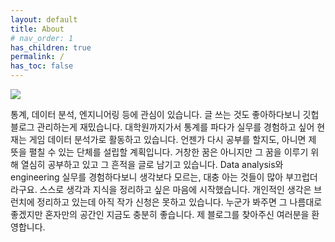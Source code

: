 ```yaml
---
layout: default
title: About
# nav_order: 1
has_children: true
permalink: /
has_toc: false
---
```


![](https://s-seo.github.io/assets/images/KakaoTalk_20211226_134517319.PNG) 

통계, 데이터 분석, 엔지니어링 등에 관심이 있습니다. 글 쓰는 것도 좋아하다보니 깃헙 블로그 관리하는게 재밌습니다. 대학원까지가서 통계를 파다가 실무를 경험하고 싶어 현재는 게임 데이터 분석가로 활동하고 있습니다. 언젠가 다시 공부를 할지도, 아니면 제 뜻을 펼칠 수 있는 단체를 설립할 계획입니다. 거창한 꿈은 아니지만 그 꿈을 이루기 위해 열심히 공부하고 있고 그 흔적을 글로 남기고 있습니다. Data analysis와 engineering 실무를 경험하다보니 생각보다 모르는, 대충 아는 것들이 많아 부끄럽더라구요. 스스로 생각과 지식을 정리하고 싶은 마음에 시작했습니다. 개인적인 생각은 브런치에 정리하고 있는데 아직 작가 신청은 못하고 있습니다. 누군가 봐주면 그 나름대로 좋겠지만 혼자만의 공간인 지금도 충분히 좋습니다. 제 블로그를 찾아주신 여러분을 환영합니다.